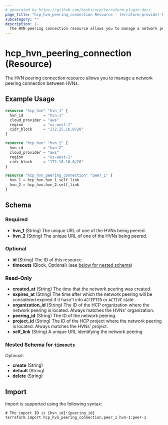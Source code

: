 ```yaml
---
# generated by https://github.com/hashicorp/terraform-plugin-docs
page_title: "hcp_hvn_peering_connection Resource - terraform-provider-hcp"
subcategory: ""
description: |-
  The HVN peering connection resource allows you to manage a network peering connection between HVNs.
---
```


# hcp_hvn_peering_connection (Resource)

The HVN peering connection resource allows you to manage a network peering connection between HVNs.

## Example Usage

```terraform
resource "hcp_hvn" "hvn_1" {
  hvn_id         = "hvn-1"
  cloud_provider = "aws"
  region         = "us-west-2"
  cidr_block     = "172.25.16.0/20"
}

resource "hcp_hvn" "hvn_2" {
  hvn_id         = "hvn-2"
  cloud_provider = "aws"
  region         = "us-west-2"
  cidr_block     = "172.18.16.0/20"
}

resource "hcp_hvn_peering_connection" "peer_1" {
  hvn_1 = hcp_hvn.hvn_1.self_link
  hvn_2 = hcp_hvn.hvn_2.self_link
}
```

<!-- schema generated by tfplugindocs -->
## Schema

### Required

- **hvn_1** (String) The unique URL of one of the HVNs being peered.
- **hvn_2** (String) The unique URL of one of the HVNs being peered.

### Optional

- **id** (String) The ID of this resource.
- **timeouts** (Block, Optional) (see [below for nested schema](#nestedblock--timeouts))

### Read-Only

- **created_at** (String) The time that the network peering was created.
- **expires_at** (String) The time after which the network peering will be considered expired if it hasn't into `ACCEPTED` or `ACTIVE` state.
- **organization_id** (String) The ID of the HCP organization where the network peering is located. Always matches the HVNs' organization.
- **peering_id** (String) The ID of the network peering.
- **project_id** (String) The ID of the HCP project where the network peering is located. Always matches the HVNs' project.
- **self_link** (String) A unique URL identifying the network peering

<a id="nestedblock--timeouts"></a>
### Nested Schema for `timeouts`

Optional:

- **create** (String)
- **default** (String)
- **delete** (String)

## Import

Import is supported using the following syntax:

```shell
# The import ID is {hvn_id}:{peering_id}
terraform import hcp_hvn_peering_connection.peer_1 hvn-1:peer-1
```
